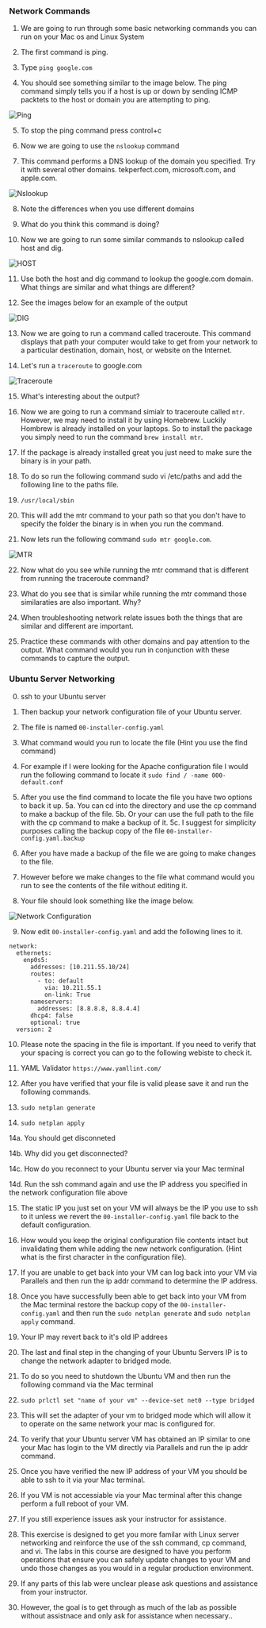 ### Network Commands

1. We are going to run through some basic networking commands you can run on your Mac os and Linux System

2. The first command is ping.

3. Type `ping google.com`

4. You should see something similar to the image below. The ping command simply tells you if a host is up or down by sending ICMP packtets to the host or domain you are attempting to ping.

![Ping](1.ping.png)

5. To stop the ping command press control+c

6. Now we are going to use the `nslookup` command

7. This command performs a DNS lookup of the domain you specified. Try it with several other domains. tekperfect.com, microsoft.com, and apple.com.

![Nslookup](2.nslookup.png)

8. Note the differences when you use different domains

9. What do you think this command is doing?

10. Now we are going to run some similar commands to nslookup called host and dig.

![HOST](3.host-command.png)

11. Use both the host and dig command to lookup the google.com domain. What things are similar and what things are different?

12. See the images below for an example of the output

![DIG](5.dig-command.png)

13. Now we are going to run a command called traceroute. This command displays that path your computer would take to get from your network to a particular destination, domain, host, or website on the Internet.

14. Let's run a `traceroute` to google.com

![Traceroute](6.traceroute.png)

15. What's interesting about the output?

16. Now we are going to run a command simialr to traceroute called `mtr`. However, we may need to install it by using Homebrew. Luckily Hombrew is already installed on your laptops. So to install the package you simply need to run the command `brew install mtr`.

17. If the package is already installed great you just need to make sure the binary is in your path.

18. To do so run the following command sudo vi /etc/paths and add the following line to the paths file.

19. `/usr/local/sbin`

20. This will add the mtr command to your path so that you don't have to specify the folder the binary is in when you run the command.

21. Now lets run the following command `sudo mtr google.com`.

![MTR](7.mtr-command.png)

22. Now what do you see while running the mtr command that is different from running the traceroute command?

23. What do you see that is similar while running the mtr command those similaraties are also important. Why?

24. When troubleshooting network relate issues both the things that are similar and different are important.

25. Practice these commands with other domains and pay attention to the output. What command would you run in conjunction with these commands to capture the output.

### Ubuntu Server Networking

0. ssh to your Ubuntu server

1. Then backup your network configuration file of your Ubuntu server.

2. The file is named `00-installer-config.yaml`

3. What command would you run to locate the file (Hint you use the find command)

4. For example if I were looking for the Apache configuration file I would run the following command to locate it `sudo find / -name 000-default.conf`

5. After you use the find command to locate the file you have two options to back it up.
5a. You can cd into the directory and use the cp command to make a backup of the file.
5b. Or your can use the full path to the file with the cp command to make a backup of it.
5c. I suggest for simplicity purposes calling the backup copy of the file `00-installer-config.yaml.backup`

6. After you have made a backup of the file we are going to make changes to the file.

7. However before we make changes to the file what command would you run to see the contents of the file without editing it.

8. Your file should look something like the image below.

![Network Configuration](ubuntu-network-config.png)

9. Now edit `00-installer-config.yaml` and add the following lines to it.

```
network:
  ethernets:
    enp0s5:
      addresses: [10.211.55.10/24]
      routes:
        - to: default
          via: 10.211.55.1
          on-link: True
      nameservers:
        addresses: [8.8.8.8, 8.8.4.4]
      dhcp4: false
      optional: true
  version: 2
```

10. Please note the spacing in the file is important. If you need to verify that your spacing is correct you can go to the following webiste to check it.

11. YAML Validator `https://www.yamllint.com/`

12. After you have verified that your file is valid please save it and run the following commands.

13. `sudo netplan generate`

14. `sudo netplan apply`

14a. You should get disconneted

14b. Why did you get disconnected?

14c. How do you reconnect to your Ubuntu server via your Mac terminal

14d. Run the ssh command again and use the IP address you specified in the network configuration file above

15. The static IP you just set on your VM will always be the IP you use to ssh to it unless we revert the `00-installer-config.yaml` file back to the default configuration.

16. How would you keep the original configuration file contents intact but invalidating them while adding the new network configuration. (Hint what is the first character in the configuration file).

17. If you are unable to get back into your VM can log back into your VM via Parallels and then run the ip addr command to determine the IP address.

18. Once you have successfully been able to get back into your VM from the Mac terminal restore the backup copy of the `00-installer-config.yaml` and then run the `sudo netplan generate` and `sudo netplan apply` command.

19. Your IP may revert back to it's old IP addrees

20. The last and final step in the changing of your Ubuntu Servers IP is to change the network adapter to bridged mode.

21. To do so you need to shutdown the Ubuntu VM and then run the following command via the Mac terminal

22. `sudo prlctl set "name of your vm" --device-set net0 --type bridged`

23. This will set the adapter of your vm to bridged mode which will allow it to operate on the same network your mac is configured for.

24. To verify that your Ubuntu server VM has obtained an IP similar to one your Mac has login to the VM directly via Parallels and run the ip addr command.

25. Once you have verified the new IP address of your VM you should be able to ssh to it via your Mac terminal.

26. If you VM is not accessiable via your Mac terminal after this change perform a full reboot of your VM.

27. If you still experience issues ask your instructor for assistance.

28. This exercise is designed to get you more familar with Linux server networking and reinforce the use of the ssh command, cp command, and vi. The labs in this course are designed to have you perform operations that ensure you can safely update changes to your VM and undo those changes as you would in a regular production environment.

29. If any parts of this lab were unclear please ask questions and assistance from your instructor.

30. However, the goal is to get through as much of the lab as possible without assistnace and only ask for assistance when necessary..
